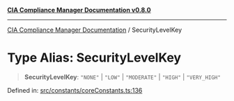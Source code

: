 [**CIA Compliance Manager Documentation v0.8.0**](../README.md)

***

[CIA Compliance Manager Documentation](../globals.md) / SecurityLevelKey

# Type Alias: SecurityLevelKey

> **SecurityLevelKey**: `"NONE"` \| `"LOW"` \| `"MODERATE"` \| `"HIGH"` \| `"VERY_HIGH"`

Defined in: [src/constants/coreConstants.ts:136](https://github.com/Hack23/cia-compliance-manager/blob/fa2f95f029cdcd192b3882a37d0d34753edcd349/src/constants/coreConstants.ts#L136)
